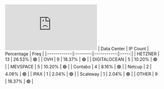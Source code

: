 ![Diagramm](https://github.com/obajay/StateSync-snapshots/blob/main/Projects/C4E/1/README.md)
| Data Center | IP Count | Percentage | Freq |
|:------------:|:--------:|:-----------:|:-----:|
| HETZNER | 13 | 26.53% | 🟢 |
| OVH | 9 | 18.37% | 🟢 |
| DIGITALOCEAN | 5 | 10.20% | 🟢 |
| MEVSPACE | 5 | 10.20% | 🟢 |
| Contabo | 4 | 8.16% | 🟢 |
| Netcup | 2 | 4.08% | 🟢 |
| IPAX | 1 | 2.04% | 🟢 |
| Scaleway | 1 | 2.04% | 🟢 |
| OTHER | 9 | 18.37% | 🟢 |